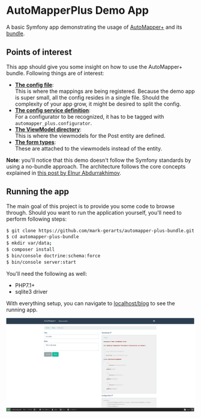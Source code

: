 # AutoMapperPlus Demo App

A basic Symfony app demonstrating the usage of [AutoMapper+](https://www.github.com/mark-gerarts/automapper-plus)
and its [bundle](https://github.com/mark-gerarts/automapper-plus-bundle).

## Points of interest
This app should give you some insight on how to use the AutoMapper+ bundle. 
Following things are of interest:

- **[The config file](https://github.com/mark-gerarts/automapper-plus-demo-app/blob/master/src/Demo/AutoMapperConfig.php)**:<br>
This is where the mappings are being registered. Because the demo app is super 
small, all the config resides in a single file. Should the complexity of your
app grow, it might be desired to split the config.
- **[The config service definition](https://github.com/mark-gerarts/automapper-plus-demo-app/blob/master/app/config/services/services.yml)**:<br>
For a configurator to be recognized, it has to be tagged with 
`automapper_plus.configurator`.
- **[The ViewModel directory](https://github.com/mark-gerarts/automapper-plus-demo-app/tree/master/src/Demo/ViewModel/Post)**:<br>
This is where the viewmodels for the Post entity are defined.
- **[The form types](https://github.com/mark-gerarts/automapper-plus-demo-app/tree/master/src/Demo/Form)**:<br>
These are attached to the viewmodels instead of the entity.

**Note**: you'll notice that this demo doesn't follow the Symfony standards by
 using a no-bundle approach. The architecture follows the core concepts
 explained in [this post by Elnur Abdurrakhimov](http://elnur.pro/symfony-without-bundles/).

## Running the app
The main goal of this project is to provide you some code to browse through. 
Should you want to run the application yourself, you'll need to perform 
following steps:

```bash
$ git clone https://github.com/mark-gerarts/automapper-plus-bundle.git
$ cd automapper-plus-bundle
$ mkdir var/data;
$ composer install
$ bin/console doctrine:schema:force
$ bin/console server:start
```

You'll need the following as well:
- PHP7.1+
- sqlite3 driver

With everything setup, you can navigate to [localhost/blog](http://localhost:8000/blog)
to see the running app.

![screenshot running app](screenshot.png)
